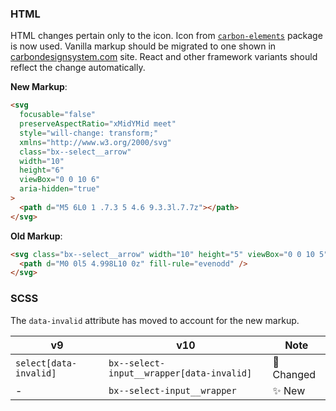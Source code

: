### HTML

HTML changes pertain only to the icon. Icon from
[`carbon-elements`](https://github.com/IBM/carbon-elements) package is now used.
Vanilla markup should be migrated to one shown in
[carbondesignsystem.com](https://next.carbondesignsystem.com/components/select/code)
site. React and other framework variants should reflect the change
automatically.

**New Markup**:

```html
<svg
  focusable="false"
  preserveAspectRatio="xMidYMid meet"
  style="will-change: transform;"
  xmlns="http://www.w3.org/2000/svg"
  class="bx--select__arrow"
  width="10"
  height="6"
  viewBox="0 0 10 6"
  aria-hidden="true"
>
  <path d="M5 6L0 1 .7.3 5 4.6 9.3.3l.7.7z"></path>
</svg>
```

**Old Markup**:

```html
<svg class="bx--select__arrow" width="10" height="5" viewBox="0 0 10 5">
  <path d="M0 0l5 4.998L10 0z" fill-rule="evenodd" />
</svg>
```

### SCSS

The `data-invalid` attribute has moved to account for the new markup.

| v9                     | v10                                       | Note           |
| ---------------------- | ----------------------------------------- | -------------- |
| `select[data-invalid]` | `bx--select-input__wrapper[data-invalid]` | :eyes: Changed |
| -                      | `bx--select-input__wrapper`               | :sparkles: New |
